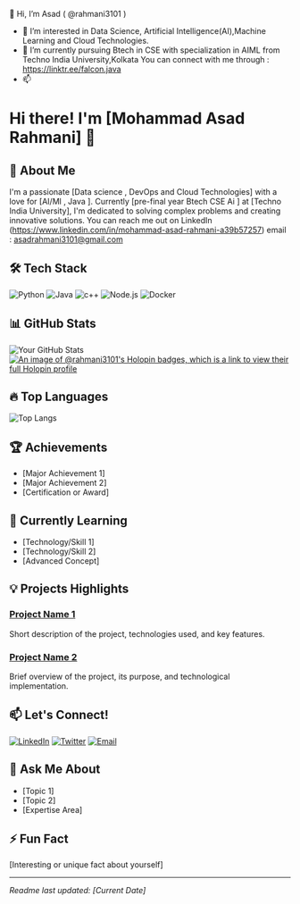  👋 Hi, I’m Asad ( @rahmani3101 )
- 👀 I’m interested in Data Science, Artificial Intelligence(AI),Machine Learning and Cloud Technologies.
- 🌱 I’m currently pursuing Btech in CSE with specialization in AIML from Techno India University,Kolkata
You can connect with me through : https://linktr.ee/falcon.java
- 📫 








# Hi there! I'm [Mohammad Asad Rahmani] 👋

## 🚀 About Me
I'm a passionate [Data science , DevOps and Cloud Technologies] with a love for [AI/Ml , Java ]. Currently [pre-final year Btech CSE Ai ] at [Techno India University], I'm dedicated to solving complex problems and creating innovative solutions. You can reach me out on LinkedIn (https://www.linkedin.com/in/mohammad-asad-rahmani-a39b57257)
email : asadrahmani3101@gmail.com

## 🛠️ Tech Stack
![Python](https://img.shields.io/badge/-Python-05122A?style=flat&logo=python)
![Java](https://img.shields.io/badge/-Java-05122A?style=flat&logo=java)
![c++](https://img.shields.io/badge/-React-05122A?style=flat&logo=react)
![Node.js](https://img.shields.io/badge/-Node.js-05122A?style=flat&logo=node.js)
![Docker](https://img.shields.io/badge/-Docker-05122A?style=flat&logo=docker)

## 📊 GitHub Stats
![Your GitHub Stats](https://github-readme-stats.vercel.app/api?username=yourusername&show_icons=true&theme=radical)
[![An image of @rahmani3101's Holopin badges, which is a link to view their full Holopin profile](https://holopin.me/rahmani3101)](https://holopin.io/@rahmani3101)

## 🔥 Top Languages
![Top Langs](https://github-readme-stats.vercel.app/api/top-langs/?username=yourusername&layout=compact&theme=radical)

## 🏆 Achievements
- [Major Achievement 1]
- [Major Achievement 2]
- [Certification or Award]

## 🌱 Currently Learning
- [Technology/Skill 1]
- [Technology/Skill 2]
- [Advanced Concept]

## 💡 Projects Highlights
### [Project Name 1](https://github.com/yourusername/project1)
Short description of the project, technologies used, and key features.

### [Project Name 2](https://github.com/yourusername/project2)
Brief overview of the project, its purpose, and technological implementation.

## 📫 Let's Connect!
[![LinkedIn](https://img.shields.io/badge/-LinkedIn-blue?style=flat-square&logo=Linkedin&logoColor=white)](https://www.linkedin.com/in/yourusername/)
[![Twitter](https://img.shields.io/badge/-Twitter-blue?style=flat-square&logo=Twitter&logoColor=white)](https://twitter.com/yourusername)
[![Email](https://img.shields.io/badge/-Email-red?style=flat-square&logo=Gmail&logoColor=white)](mailto:youremail@example.com)

## 💬 Ask Me About
- [Topic 1]
- [Topic 2]
- [Expertise Area]

## ⚡ Fun Fact
[Interesting or unique fact about yourself]

---
*Readme last updated: [Current Date]*
